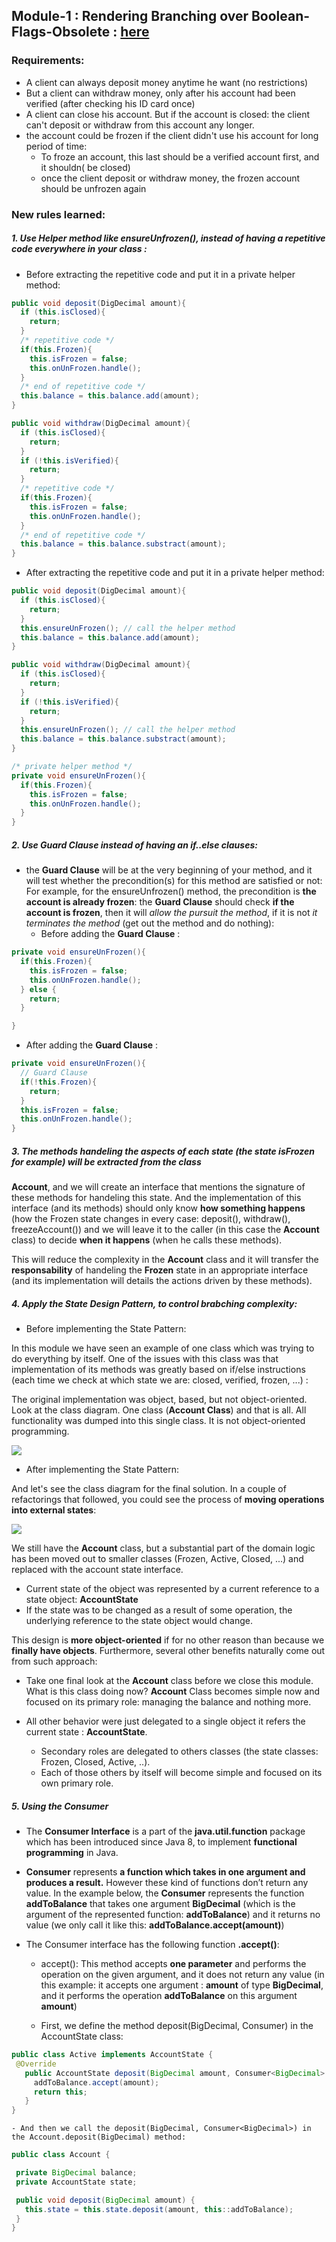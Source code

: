 ## Module-1 : Rendering Branching over Boolean-Flags-Obsolete : [here](https://github.com/HeithemLejmi/Making-Your-Java-Code-More-Object-oriented/blob/feat/implement_state_design_pattern/docs/module-1__rendering-branching-over-boolean-flags-obsolete-slides.pdf)

### Requirements:

- A client can always deposit money anytime he want (no restrictions)
- But a client can withdraw money, only after his account had been verified (after checking his ID card once)
- A client can close his account. But if the account is closed: the client can't deposit or withdraw from this account any longer.
- the account could be frozen if the client didn't use his account for long period of time:
  - To froze an account, this last should be a verified account first, and it shouldn( be closed)
  - once the client deposit or withdraw money, the frozen account should be unfrozen again
  
### New rules learned:

##### 1. Use **Helper method** like ensureUnfrozen(), instead of having a repetitive code everywhere in your class :

  - Before extracting the repetitive code and put it in a private helper method:

```java
public void deposit(DigDecimal amount){
  if (this.isClosed){
    return;
  }
  /* repetitive code */
  if(this.Frozen){
    this.isFrozen = false;
    this.onUnFrozen.handle();
  }
  /* end of repetitive code */
  this.balance = this.balance.add(amount);
}

public void withdraw(DigDecimal amount){
  if (this.isClosed){
    return;
  }
  if (!this.isVerified){
    return;
  }
  /* repetitive code */
  if(this.Frozen){
    this.isFrozen = false;
    this.onUnFrozen.handle();
  }
  /* end of repetitive code */
  this.balance = this.balance.substract(amount);
}
```

  - After extracting the repetitive code and put it in a private helper method:
```java
public void deposit(DigDecimal amount){
  if (this.isClosed){
    return;
  }
  this.ensureUnFrozen(); // call the helper method 
  this.balance = this.balance.add(amount);
}

public void withdraw(DigDecimal amount){
  if (this.isClosed){
    return;
  }
  if (!this.isVerified){
    return;
  }
  this.ensureUnFrozen(); // call the helper method 
  this.balance = this.balance.substract(amount);
}

/* private helper method */
private void ensureUnFrozen(){
  if(this.Frozen){
    this.isFrozen = false;
    this.onUnFrozen.handle();
  }
}
```
##### 2. Use **Guard Clause** instead of having an if..else clauses:
- the **Guard Clause** will be at the very beginning of your method, and it will test whether the precondition(s) for this method are satisfied or not:
For example, for the ensureUnfrozen() method, the precondition is **the account is already frozen**:
the **Guard Clause** should check **if the account is frozen**, then it will *allow the pursuit the method*, if it is not *it terminates the method* (get out the method and do nothing):
  - Before adding the **Guard Clause** :
```java
private void ensureUnFrozen(){
  if(this.Frozen){
    this.isFrozen = false;
    this.onUnFrozen.handle();
  } else {
    return;
  }

}
```
  - After adding the **Guard Clause** :
```java
private void ensureUnFrozen(){
  // Guard Clause
  if(!this.Frozen){
    return;
  }
  this.isFrozen = false;
  this.onUnFrozen.handle();
}
```
##### 3. The methods handeling the aspects of each state (the state isFrozen for example) will be extracted from the class
 **Account**, and we will create an interface that mentions the signature of these methods for handeling this state. 
And the implementation of this interface (and its methods) should only know **how something happens** (how the Frozen state changes in every case: deposit(), withdraw(), freezeAccount()) and we will leave it to the caller (in this case the **Account** class) to decide **when it happens** (when he calls these methods).

This will reduce the complexity in the **Account** class and it will transfer the **responsability** of handeling the **Frozen** state in an appropriate interface (and its implementation will details the actions driven by these methods).


##### 4. Apply the **State Design Pattern**, to control brabching complexity:

- Before implementing the State Pattern: 

In this module we have seen an example of one class which was trying to do everything by itself. 
One of the issues with this class was that implementation of its methods was greatly based on if/else instructions (each time we check at which state we are: closed, verified, frozen, ...) :

The original implementation was object, based, but not object-oriented. Look at the class diagram. 
One class (**Account Class**) and that is all. All functionality was dumped into this single class. It is not object-oriented programming. 

![](../img/module-1/before_implementing_state_pattern.png)

- After implementing the State Pattern: 

And let's see the class diagram for the final solution. In a couple of refactorings that followed, you could see the process of **moving operations into external states**:

![](../img/module-1/after_implementing_state_pattern.png)

We still have the **Account** class, but a substantial part of the domain logic has been moved out to smaller classes (Frozen, Active, Closed, ...) and replaced with the account state interface. 
  - Current state of the object was represented by a current reference to a state object: **AccountState** 
  - If the state was to be changed as a result of some operation, the underlying reference to the state object would change. 

This design is **more object-oriented** if for no other reason than because we **finally have objects**. Furthermore, several other benefits naturally come out from such approach: 
  - Take one final look at the **Account** class before we close this module. What is this class doing now? **Account** Class becomes simple now and focused on its primary role: managing the balance and nothing more. 
  
  - All other behavior were just delegated to a single object it refers the current state : **AccountState**.
      - Secondary roles are delegated to others classes (the state classes: Frozen, Closed, Active, ..). 
      - Each of those others by itself will become simple and focused on its own primary role.
      
##### 5. Using the Consumer<T>
- The **Consumer Interface** is a part of the **java.util.function** package which has been introduced since Java 8, to
 implement **functional programming** in Java.
 
- **Consumer** represents **a function which takes in one argument and produces a result.** However these kind of functions don’t return any value. In the example below, the **Consumer** represents the function **addToBalance** that takes one argument
  **BigDecimal** (which is the argument of the represented function: **addToBalance**) and it returns no value (we
   only call it like this: **addToBalance.accept(amount)**)

- The Consumer interface has the following function **.accept()**:

    - accept(): This method accepts **one parameter** and performs the operation on the given argument, and it does not return any value (in this example: it
    accepts one argument : **amount** of type **BigDecimal**, and it performs the operation **addToBalance** on this argument
    **amount**)
    
    - First, we define the method deposit(BigDecimal, Consumer<BigDecimal>) in the AccountState class:
 ```java
public class Active implements AccountState {
  @Override
    public AccountState deposit(BigDecimal amount, Consumer<BigDecimal> addToBalance) {
      addToBalance.accept(amount);
      return this;
    }
}
 ```
    - And then we call the deposit(BigDecimal, Consumer<BigDecimal>) in the Account.deposit(BigDecimal) method:
 ```java
public class Account {

  private BigDecimal balance;
  private AccountState state;

  public void deposit(BigDecimal amount) {
    this.state = this.state.deposit(amount, this::addToBalance);
  }
}
 ```
